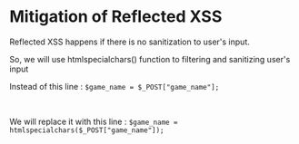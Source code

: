 <h1>Mitigation of Reflected XSS</h1>
<p>Reflected XSS happens if there is no sanitization to user's input.</p>
<p>So, we will use htmlspecialchars() function to filtering and sanitizing user's input</p>
<p>Instead of this line : <code>$game_name = $_POST["game_name"];</code></p><br>
<p>We will replace it with this line : <code>$game_name = htmlspecialchars($_POST["game_name"]);</code></p>
